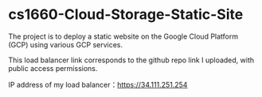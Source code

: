 # cs1660-Cloud-Storage-Static-Site

The project is to deploy a static website on the Google Cloud Platform (GCP) using various GCP services.

This load balancer link corresponds to the github repo link I uploaded, with public access permissions.

IP address of my load balancer：https://34.111.251.254